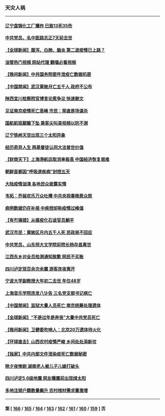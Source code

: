### 天灾人祸
---
#### [辽宁盘锦化工厂爆炸 已致13死35伤](../../pages/ncid280/n13916686.md?01272045) 
#### [中共党员、名中医路志正7天前去世](../../pages/ncid280/n13916608.md?01272045) 
#### [【全球新闻】腹泻、白肺、脑炎 第二波疫情已上路？](../../pages/ncid280/n13916633.md?01272045) 
#### [油管热门视频 网站代理 翻墙必看视频](http://138.2.39.72:81/youtube.html?epic-marker?01272045)
#### [【晚间新闻】中共国务院密件泄疫亡数据机密](../../pages/ncid280/n13916632.md?01272045) 
#### [【中国禁闻】武汉黄陂月亡五千人 政府不公布](../../pages/ncid280/n13916302.md?01272045) 
#### [陕西宜川检察院官博言论惹争议 快速删文](../../pages/ncid280/n13916568.md?01272045) 
#### [见证南京疫情死亡高峰 市民：简直是场谋杀](../../pages/ncid280/n13916564.md?01272045) 
#### [国航航班颠簸下坠 乘客尖叫录视频以防不测](../../pages/ncid280/n13916575.md?01272045) 
#### [辽宁铁岭天空出现三个太阳异象](../../pages/ncid280/n13916408.md?01272045) 
#### [经历奇异人生 两基督徒认同大法普世价值](../../pages/ncid280/n13916303.md?01272045) 
#### [【财商天下】上海港航运取消率极高 中国经济恢复艰难](../../pages/ncid280/n13916276.md?01272045) 
#### [朝鲜首都因“呼吸道疾病”封控五天](../../pages/ncid280/n13916288.md?01272045) 
#### [大陆疫情汹涌 各地民众披露实情](../../pages/ncid280/n13916158.md?01272045) 
#### [韦拓：乔装欢乐万众吐槽 中共央视春晚惹众怒](../../pages/ncid280/n13916231.md?01272045) 
#### [病例数据仍在补报 中疾控却称疫情过峰值](../../pages/ncid280/n13916164.md?01272045) 
#### [【有冇搞错】从瘟疫化石谈官员躺平](../../pages/ncid280/n13916064.md?01272045) 
#### [武汉市民：黄陂区月内五千人死 民政局不回应](../../pages/ncid280/n13916041.md?01272045) 
#### [中共党员、山东师大文学院前院长杨存昌离世](../../pages/ncid280/n13915988.md?01272045) 
#### [江西东乡对全员检测通知致歉 网民不买账](../../pages/ncid280/n13915969.md?01272045) 
#### [四川泸定现百余次余震 游客连夜离开](../../pages/ncid280/n13915678.md?01272045) 
#### [宁波大学副教授大年初二去世 年仅48岁](../../pages/ncid280/n13915820.md?01272045) 
#### [上海音乐学院连发八讣告 三名党支部书记病亡](../../pages/ncid280/n13915906.md?01272045) 
#### [【中国禁闻】监狱大量人员死亡 南京统筹处理遗体](../../pages/ncid280/n13915572.md?01272045) 
#### [【全球新闻】“不是过年是奔丧”大量中共党员死亡](../../pages/ncid280/n13915882.md?01272045) 
#### [【晚间新闻】卫健委吹哨人：北京20万遗体待火化](../../pages/ncid280/n13915794.md?01272045) 
#### [【环球直击】山西农村疫情严峻 乡间处处添新坟](../../pages/ncid280/n13915522.md?01272045) 
#### [【独家】中共内部文件泄染疫死亡数据秘密](../../pages/ncid280/n13915199.md?01272045) 
#### [除夕夜惨剧 湖南老人被儿子儿媳打破头](../../pages/ncid280/n13915407.md?01272045) 
#### [四川泸定5.6级地震 网友曝震前出现绿太阳](../../pages/ncid280/n13915590.md?01272045) 
#### [多地注销户籍数量飙升 农村棺材需求量激增](../../pages/ncid280/n13915510.md?01272045) 

---
#### 第 [ [166](./166.md?01272045) / [165](./165.md?01272045) / [164](./164.md?01272045) / [163](./163.md?01272045) / [162](./162.md?01272045) / [161](./161.md?01272045) / [160](./160.md?01272045) / [159](./159.md?01272045) ] 页
